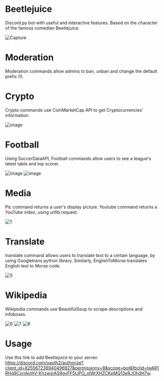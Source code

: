 # Beetlejuice
Discord.py bot with useful and interactive features.
 Based on the character of the famous comedian Beetlejuice.
 
![Capture](https://user-images.githubusercontent.com/79432932/126067521-ca0def8e-7b2c-4aa6-9334-c9ffc447dc68.PNG)

# Moderation
Moderation commands allow admins to ban, unban and change the default prefix (!).

# Crypto
Crypto commands use CoinMarketCap API to get Cryptocurrencies' information.

![image](https://user-images.githubusercontent.com/79432932/126068178-acb13f19-bb3c-4a9e-ba42-2117802c52ee.png)

# Football
Using SoccerDataAPI, Football commands allow users to see a league's latest table and top scorer.

![image](https://user-images.githubusercontent.com/79432932/126068569-801ebb85-129d-4022-88cf-a1de2878015a.png)
![image](https://user-images.githubusercontent.com/79432932/126068688-72baeb1d-903b-4f14-8241-a8f5be04b9dd.png)

# Media
Pic command returns a user's display picture. Youtube command returns a YouTube video, using urllib.request.

![1](https://user-images.githubusercontent.com/79432932/126898386-d870985b-af44-484e-b70e-92c2ef1474c0.PNG)

# Translate
translate command allows users to translate text to a certain language, by using Googletrans python library. Similarly, EnglishToMorse translates English text to Morse code.

![5](https://user-images.githubusercontent.com/79432932/126183357-1b0e8a92-4421-4307-a3e2-7eaed7824175.PNG)

# Wikipedia
Wikipedia commands use BeautifulSoup to scrape descriptions and infoboxes.

![6](https://user-images.githubusercontent.com/79432932/126185848-0a6a553b-e433-4749-9eb2-4f73454e64d5.PNG)
![7](https://user-images.githubusercontent.com/79432932/126185788-31a39235-11ef-4720-85b9-c6c0278affc6.PNG)
![8](https://user-images.githubusercontent.com/79432932/126185814-91c31f40-a0c0-4b61-935b-73a16b809296.PNG)

# Usage
Use this link to add Beetlejuice to your server. https://discord.com/oauth2/authorize?client_id=825567236940496927&permissions=8&scope=bot&fbclid=IwAR1RHq9CxrrAvthV-KhzwsrAS9gvFF5IJPO_nIWrXHZCKpMQ13eRJOhdH7w.





